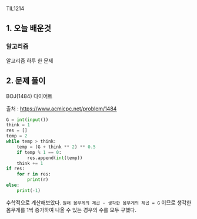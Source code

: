 TIL1214

## 1. 오늘 배운것

### 알고리즘



알고리즘 하루 한 문제

## 2. 문제 풀이

BOJ(1484) 다이어트



출처 : https://www.acmicpc.net/problem/1484

``````python
G = int(input())
think = 1
res = []
temp = 2
while temp > think:
    temp = (G + think ** 2) ** 0.5
    if temp % 1 == 0:
        res.append(int(temp))
    think += 1
if res:
    for r in res:
        print(r)
else:
    print(-1)
``````

 수학적으로 계산해보았다. `원래 몸무게의 제곱 - 생각한 몸무게의 제곱 = G` 이므로 생각한 몸무게를 1씩 증가하여 나올 수 있는 경우의 수를 모두 구했다.
